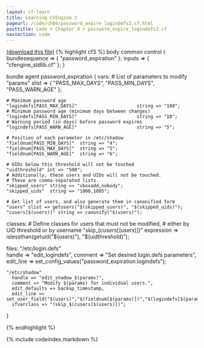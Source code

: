 ```yaml
---
layout: cf-learn
title: Learning CFEngine 3
pageurl: /code/ch04/password_expire_logindefs2.cf.html
posttitle: Code > Chapter 4 > password_expire_logindefs2.cf
navsection: code
---
```


[(download this file)](/src/ch04/password_expire_logindefs2.cf)
{% highlight cf3 %}
body common control
{
  bundlesequence => { "password_expiration" };
  inputs => { "cfengine_stdlib.cf" };
}

bundle agent password_expiration
{
  vars:
    # List of parameters to modify
    "params" slist => { "PASS_MAX_DAYS", "PASS_MIN_DAYS", "PASS_WARN_AGE" };   

    # Maximum password age
    "logindefs[PASS_MAX_DAYS]"                      string => "180";   
    # Minimum password age (minimum days between changes)
    "logindefs[PASS_MIN_DAYS]"                      string => "10";
    # Warning period (in days) before password expires
    "logindefs[PASS_WARN_AGE]"                      string => "5";

    # Position of each parameter in /etc/shadow
    "fieldnum[PASS_MIN_DAYS]"  string => "4";   
    "fieldnum[PASS_MAX_DAYS]"  string => "5";
    "fieldnum[PASS_WARN_AGE]"  string => "6";
   
    # UIDs below this threshold will not be touched
    "uidthreshold" int => "500";   
    # Additionally, these users and UIDs will not be touched.
    # These are comma-separated lists.
    "skipped_users" string => "vboxadd,nobody";   
    "skipped_uids"  string => "1000,1005";

    # Get list of users, and also generate them in canonified form
    "users" slist => getusers("$(skipped_users)", "$(skipped_uids)");   
    "cusers[$(users)]" string => canonify("$(users)");

  classes:
    # Define classes for users that must not be modified,
    # either by UID threshold or by username
    "skip_$(cusers[$(users)])"  expression => islessthan(getuid("$(users)"), "$(uidthreshold)");   
    
  files:
    "/etc/login.defs"   
      handle => "edit_logindefs",
      comment => "Set desired login.defs parameters",
      edit_line => set_config_values("password_expiration.logindefs");
   
    "/etc/shadow"   
      handle => "edit_shadow_$(params)",
      comment => "Modify $(params) for individual users.",
      edit_defaults => backup_timestamp,
      edit_line => set_user_field("$(users)","$(fieldnum[$(params)])","$(logindefs[$(params)])"),
      ifvarclass => "!skip_$(cusers[$(users)])";
}

{% endhighlight %}

{% include codeindex.markdown %}
